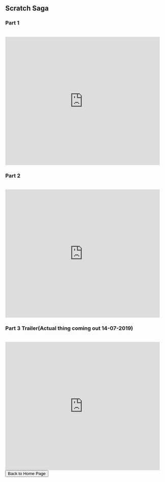 <html>
<head>
<title>Scratch Saga</title>
</head>
<p>
<h2>
Scratch Saga
</h2>
</p>
<h3>
  Part 1
</h3>
<br>
<iframe allowtransparency="true" width="485" height="402" src="https://scratch.mit.edu/projects/embed/224319636/?autostart=true" frameborder="0" allowfullscreen></iframe>
<br>
<h3>
  Part 2
</h3>
<br>    
<iframe allowtransparency="true" width="485" height="402" src="https://scratch.mit.edu/projects/embed/230402884/?autostart=true" frameborder="0" allowfullscreen></iframe>
<br>
<h3>
  Part 3 Trailer(Actual thing coming out 14-07-2019)
</h3>
<br>
<iframe allowtransparency="true" width="485" height="402" src="https://scratch.mit.edu/projects/embed/306115051/?autostart=true" frameborder="0" allowfullscreen></iframe>
<br>
<button onclick="window.location.href = 'index';">Back to Home Page</button>
</html>
